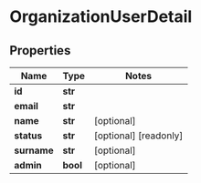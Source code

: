# OrganizationUserDetail

## Properties
Name | Type | Notes
------------ | ------------- | -------------
**id** | **str** |
**email** | **str** |
**name** | **str** | [optional]
**status** | **str** | [optional] [readonly]
**surname** | **str** | [optional]
**admin** | **bool** | [optional]


